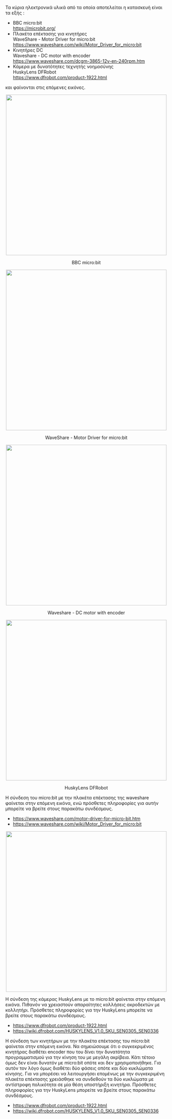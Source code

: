 Τα κύρια ηλεκτρονικά υλικά από τα οποία αποτελείται η κατασκευή είναι τα εξής :
- BBC micro:bit\
https://microbit.org/
- Πλακέτα επέκτασης για κινητήρες\
WaveShare - Motor Driver for micro:bit\
https://www.waveshare.com/wiki/Motor_Driver_for_micro:bit
- Κινητήρες DC\
Waveshare - DC motor with encoder\
https://www.waveshare.com/dcgm-3865-12v-en-240rpm.htm
- Κάμερα με δυνατότητες τεχνητής νοημοσύνης\
HuskyLens DFRobot\
https://www.dfrobot.com/product-1922.html

και φαίνονται στις επόμενες εικόνες.

<p style="text-align: center;">
<img src="https://github.com/pektpegre/SmartDrive-AI/assets/99668439/48770582-b735-4ff2-8533-f05025958a20" width="500">
</p>
<p style="text-align: center;">
BBC micro:bit
</p>

<p style="text-align: center;">
<img src="https://github.com/pektpegre/SmartDrive-AI/assets/99668439/55026ae5-e6e0-4526-9cf7-9ee39574d3ae" width="500">
</p>
<p style="text-align: center;">
WaveShare - Motor Driver for micro:bit
</p>

<p style="text-align: center;">
<img src="https://github.com/pektpegre/SmartDrive-AI/assets/99668439/4d04777f-725c-48a5-adb4-ca2c4b586bd7" width="500">
</p>
<p style="text-align: center;">
Waveshare - DC motor with encoder
</p>

<p style="text-align: center;">
<img src="https://github.com/pektpegre/SmartDrive-AI/assets/99668439/3fe8acee-824e-4c5e-bef6-be577ba2a257" width="500">
</p>
<p style="text-align: center;">
HuskyLens DFRobot
</p>


Η σύνδεση του micro:bit με την πλακέτα επέκτασης της waveshare φαίνεται στην επόμενη εικόνα, ενώ πρόσθετες πληροφορίες για αυτήν μπορείτε να βρείτε στους παρακάτω συνδέσμους.
- https://www.waveshare.com/motor-driver-for-micro-bit.htm
- https://www.waveshare.com/wiki/Motor_Driver_for_micro:bit

<p style="text-align: center;">
<img src="https://github.com/pektpegre/SmartDrive-AI/assets/99668439/cecf0196-a8c6-4827-9d35-83a3d654c11e" width="500">
</p>


Η σύνδεση της κάμερας HuskyLens με το micro:bit φαίνεται στην επόμενη εικόνα. Πιθανόν να χρειαστούν απαραίτητες κολλήσεις ακροδεκτών με κολλητήρι. 
Πρόσθετες πληροφορίες για την HuskyLens μπορείτε να βρείτε στους παρακάτω συνδέσμους.
- https://www.dfrobot.com/product-1922.html
- https://wiki.dfrobot.com/HUSKYLENS_V1.0_SKU_SEN0305_SEN0336

<p style="text-align: center;">

Η σύνδεση των κινητήρων με την πλακέτα επέκτασης του micro:bit φαίνεται στην επόμενη εικόνα. Να σημειώσουμε ότι ο συγκεκριμένος κινητήρας διαθέτει encoder που του δίνει την δυνατότητα προγραμματισμού για την κίνηση του με μεγάλη ακρίβεια. Κάτι τέτοιο όμως δεν είναι δυνατόν με micro:bit οπότε και δεν χρησιμοποιήθηκε. Για αυτόν τον λόγο όμως διαθέτει δύο φάσεις οπότε και δύο κυκλώματα κίνησης. Για να μπορέσει να λειτουργήσει επομένως με την συγκεκριμένη πλακέτα επέκτασης χρειάσθηκε να συνδεθούν τα δύο κυκλώματα με αντίστροφη πολικότητα σε μία θέση υποστήριξη κινητήρα.
Πρόσθετες πληροφορίες για την HuskyLens μπορείτε να βρείτε στους παρακάτω συνδέσμους.
- https://www.dfrobot.com/product-1922.html
- https://wiki.dfrobot.com/HUSKYLENS_V1.0_SKU_SEN0305_SEN0336





